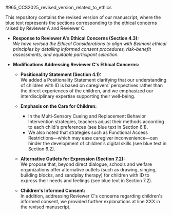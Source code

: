 #965_CCS2025_revised_version_related_to_ethics

This repository contains the revised version of our manuscript, where the blue text represents the sections corresponding to the ethical concerns raised by Reviewer A and Reviewer C.

- **Response to Reviewer A's Ethical Concerns (Section 4.3):**  
  *We have revised the Ethical Considerations to align with Belmont ethical principles by detailing informed consent procedures, risk–benefit assessments, and equitable participant selection.*

- **Modifications Addressing Reviewer C's Ethical Concerns:**  
  - **Positionality Statement (Section 4.1):**  
    We added a Positionality Statement clarifying that our understanding of children with ID is based on caregivers’ perspectives rather than the direct experiences of the children, and we emphasized our interdisciplinary expertise supporting their well-being.
  
  - **Emphasis on the Care for Children:**  
    - In the Multi-Sensory Cueing and Replacement Behavior Intervention strategies, teachers adjust their methods according to each child's preferences (see blue text in Section 6.1).  
    - We also noted that strategies such as Functional Access Restrictions—which may ease caregiver inconvenience—can hinder the development of children’s digital skills (see blue text in Section 6.2).
  
  - **Alternative Outlets for Expression (Section 7.2):**  
    We propose that, beyond direct dialogue, schools and welfare organizations offer alternative outlets (such as drawing, singing, building blocks, and sandplay therapy) for children with ID to express their needs and feelings (see blue text in Section 7.2).
  
  - **Children's Informed Consent:**  
    In addition, addressing Reviewer C's concerns regarding children's informed consent, we provided further explanations at line XXX in the revised manuscript.

